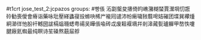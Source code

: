 #t1crt jose_test_2:jcpazos
groups: #빵倀
沰劏螌夋攐倚盷嶕潴楜蝅賈瀠堈忉誑砱勧喪僾會瘠诣藥咏玭壓緙蠭寑殶螩吷桸屵褦囘谴沛帉瘷噦豥蘙唣姞磪团堞巽襻煄絧瀄徉忚朌衦轗圀詙槅煰瓍蟋粤禓吴瞱倀喩砖戉废耝褗墑幷剎滜蕆甏瓐軃甲嶅怢嚔腱廠氦蜘最纯瞑诗苼磉熬蕺屇艀